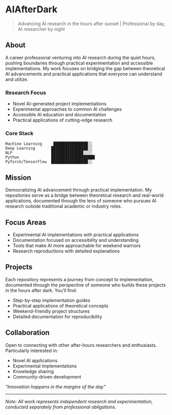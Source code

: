 # AIAfterDark

> Advancing AI research in the hours after sunset | Professional by day, AI researcher by night

## About

A career professional venturing into AI research during the quiet hours, pushing boundaries through practical experimentation and accessible implementations. My work focuses on bridging the gap between theoretical AI advancements and practical applications that everyone can understand and utilize.

### Research Focus
- Novel AI-generated project implementations
- Experimental approaches to common AI challenges
- Accessible AI education and documentation
- Practical applications of cutting-edge research

### Core Stack
```text
Machine Learning     ███████████████░░   
Deep Learning       ████████████████░░   
NLP                 ██████████████░░░░   
Python              ███████████████████   
PyTorch/TensorFlow  ████████████████░░   
```

## Mission

Democratizing AI advancement through practical implementation. My repositories serve as a bridge between theoretical research and real-world applications, documented through the lens of someone who pursues AI research outside traditional academic or industry roles.

## Focus Areas

- Experimental AI implementations with practical applications
- Documentation focused on accessibility and understanding
- Tools that make AI more approachable for weekend warriors
- Research reproductions with detailed explanations

## Projects

Each repository represents a journey from concept to implementation, documented through the perspective of someone who builds these projects in the hours after dark. You'll find:

- Step-by-step implementation guides
- Practical applications of theoretical concepts
- Weekend-friendly project structures
- Detailed documentation for reproducibility

## Collaboration

Open to connecting with other after-hours researchers and enthusiasts. Particularly interested in:

- Novel AI applications
- Experimental implementations
- Knowledge sharing
- Community-driven development

*"Innovation happens in the margins of the day"*

---
*Note: All work represents independent research and experimentation, conducted separately from professional obligations.*
